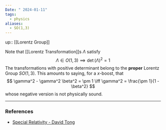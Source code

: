 ```yaml
---
Date: " 2024-01-11"
tags:
  - physics
aliases:
  - SO(1,3)
---
```

up:: [[Lorentz Group]]

Note that [[Lorentz Transformation]]s $\Lambda$ satisfy
$$
\Lambda \in O(1,3) \implies \det (\Lambda)^2 = 1
$$
The transformations with positive determinant belong to the **proper** Lorentz Group $SO(1,3)$. This amounts to saying, for a $x$-boost, that
$$
\gamma^2 - \gamma^2 \beta^2 = \pm 1 \iff \gamma^2 = \frac{\pm 1}{1 - \beta^2}
$$
whose negative version is not physically sound.

---
### References
- [Special Relativity - David Tong](http://www.damtp.cam.ac.uk/user/tong/relativity/seven.pdf)